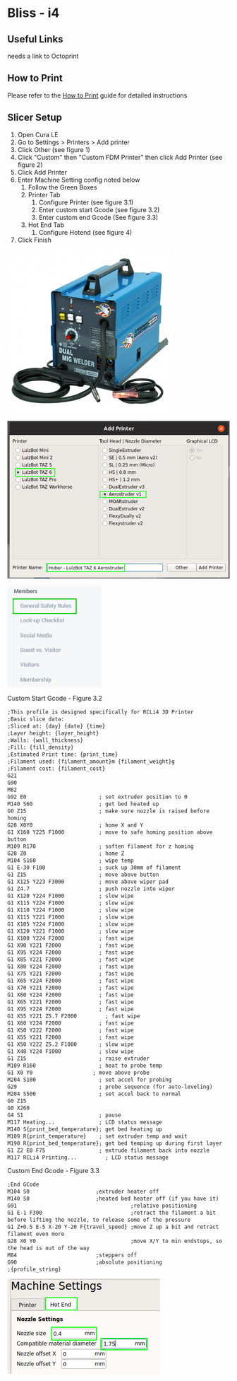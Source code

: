 # Bliss - i4

## Useful Links

needs a link to Octoprint

## How to Print

Please refer to the [How to Print](how-to-print.md) guide for detailed instructions

## Slicer Setup

1. Open Cura LE
2. Go to Settings &gt; Printers &gt; Add printer
3. Click Other \(see figure 1\)
4. Click "Custom" then "Custom FDM Printer" then click Add Printer \(see figure 2\)
5. Click Add Printer
6. Enter Machine Setting config noted below
   1. Follow the Green Boxes
   2. Printer Tab
      1. Configure Printer \(see figure 3.1\)
      2. Enter custom start Gcode \(see figure 3.2\)
      3. Enter custom end Gcode \(See figure 3.3\)
   3. Hot End Tab
      1. Configure Hotend \(see figure 4\)
7. Click Finish

![figure 1](../.gitbook/assets/image%20%2835%29.png)

![Figure 2](../.gitbook/assets/image%20%2842%29.png)

![Figure 3.1](../.gitbook/assets/image%20%2827%29.png)

Custom Start Gcode - Figure 3.2

```text
;This profile is designed specifically for RCLi4 3D Printer
;Basic slice data:
;Sliced at: {day} {date} {time}
;Layer height: {layer_height}
;Walls: {wall_thickness}
;Fill: {fill_density}
;Estimated Print time: {print_time}
;Filament used: {filament_amount}m {filament_weight}g
;Filament cost: {filament_cost}
G21
G90
M82
G92 E0                       ; set extruder position to 0
M140 S60                     ; get bed heated up
G0 Z15                       ; make sure nozzle is raised before homing
G28 X0Y0                     ; home X and Y
G1 X160 Y225 F1000           ; move to safe homing position above button
M109 R170                    ; soften filament for z homing
G28 Z0                       ; home Z
M104 S160                    ; wipe temp
G1 E-30 F100                 ; suck up 30mm of filament
G1 Z15                       ; move above button
G1 X125 Y223 F3000           ; move above wiper pad
G1 Z4.7                      ; push nozzle into wiper
G1 X120 Y224 F1000           ; slow wipe
G1 X115 Y224 F1000           ; slow wipe
G1 X110 Y224 F1000           ; slow wipe
G1 X115 Y221 F1000           ; slow wipe
G1 X105 Y224 F1000           ; slow wipe
G1 X120 Y221 F1000           ; slow wipe
G1 X100 Y224 F2000           ; fast wipe
G1 X90 Y221 F2000            ; fast wipe
G1 X95 Y224 F2000            ; fast wipe
G1 X85 Y221 F2000            ; fast wipe
G1 X80 Y224 F2000            ; fast wipe
G1 X75 Y221 F2000            ; fast wipe
G1 X65 Y224 F2000            ; fast wipe
G1 X70 Y221 F2000            ; fast wipe
G1 X60 Y224 F2000            ; fast wipe
G1 X65 Y221 F2000            ; fast wipe
G1 X95 Y224 F2000            ; fast wipe
G1 X55 Y221 Z5.7 F2000         ; fast wipe
G1 X60 Y224 F2000            ; fast wipe
G1 X50 Y222 F2000            ; fast wipe
G1 X55 Y221 F2000            ; fast wipe
G1 X50 Y222 Z5.2 F1000       ; slow wipe
G1 X48 Y224 F1000            ; slow wipe
G1 Z15                       ; raise extruder
M109 R160                    ; heat to probe temp
G1 X0 Y0                   ; move above probe
M204 S100                    ; set accel for probing
G29                          ; probe sequence (for auto-leveling)
M204 S500                    ; set accel back to normal
G0 Z15
G0 X260
G4 S1                        ; pause
M117 Heating...              ; LCD status message
M140 S{print_bed_temperature}; get bed heating up
M109 R{print_temperature}    ; set extruder temp and wait
M190 R{print_bed_temperature}; get bed temping up during first layer
G1 Z2 E0 F75                 ; extrude filament back into nozzle
M117 RCLi4 Printing...         ; LCD status message
```

Custom End Gcode - Figure 3.3

```text
;End GCode
M104 S0                     ;extruder heater off
M140 S0                     ;heated bed heater off (if you have it)
G91                                    ;relative positioning
G1 E-1 F300                            ;retract the filament a bit before lifting the nozzle, to release some of the pressure
G1 Z+0.5 E-5 X-20 Y-20 F{travel_speed} ;move Z up a bit and retract filament even more
G28 X0 Y0                              ;move X/Y to min endstops, so the head is out of the way
M84                         ;steppers off
G90                         ;absolute positioning
;{profile_string}
```

![Figure 4](../.gitbook/assets/image%20%284%29.png)

